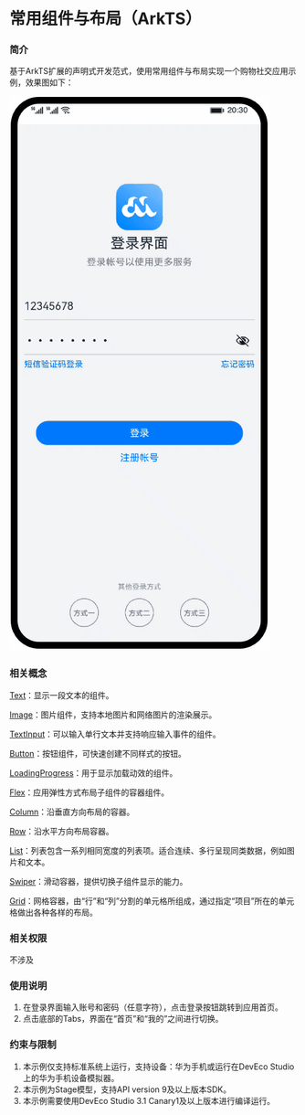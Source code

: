 # 常用组件与布局（ArkTS）

### 简介

基于ArkTS扩展的声明式开发范式，使用常用组件与布局实现一个购物社交应用示例，效果图如下：

![image](screenshots/device/demo.gif)

### 相关概念

[Text](https://developer.harmonyos.com/cn/docs/documentation/doc-references/ts-basic-components-text-0000001333720953)：显示一段文本的组件。

[Image](https://developer.harmonyos.com/cn/docs/documentation/doc-references/ts-basic-components-image-0000001281001226)：图片组件，支持本地图片和网络图片的渲染展示。

[TextInput](https://developer.harmonyos.com/cn/docs/documentation/doc-references/ts-basic-components-textinput-0000001333321201)：可以输入单行文本并支持响应输入事件的组件。

[Button](https://developer.harmonyos.com/cn/docs/documentation/doc-references/ts-basic-components-button-0000001281480682)：按钮组件，可快速创建不同样式的按钮。

[LoadingProgress](https://developer.harmonyos.com/cn/docs/documentation/doc-references/ts-basic-components-loadingprogress-0000001281361106)：用于显示加载动效的组件。

[Flex](https://developer.harmonyos.com/cn/docs/documentation/doc-references/ts-container-flex-0000001281001250)：应用弹性方式布局子组件的容器组件。

[Column](https://developer.harmonyos.com/cn/docs/documentation/doc-references/ts-container-column-0000001333641085)：沿垂直方向布局的容器。

[Row](https://developer.harmonyos.com/cn/docs/documentation/doc-references/ts-container-row-0000001281480714)：沿水平方向布局容器。

[List](https://developer.harmonyos.com/cn/docs/documentation/doc-references/ts-container-list-0000001333800573)：列表包含一系列相同宽度的列表项。适合连续、多行呈现同类数据，例如图片和文本。

[Swiper](https://developer.harmonyos.com/cn/docs/documentation/doc-references/ts-container-swiper-0000001333321221)：滑动容器，提供切换子组件显示的能力。

[Grid](https://developer.harmonyos.com/cn/docs/documentation/doc-references/ts-container-grid-0000001281480710)：网格容器，由“行”和“列”分割的单元格所组成，通过指定“项目”所在的单元格做出各种各样的布局。

### 相关权限

不涉及

### 使用说明

1. 在登录界面输入账号和密码（任意字符），点击登录按钮跳转到应用首页。
2. 点击底部的Tabs，界面在“首页”和“我的”之间进行切换。

### 约束与限制

1. 本示例仅支持标准系统上运行，支持设备：华为手机或运行在DevEco Studio上的华为手机设备模拟器。
2. 本示例为Stage模型，支持API version 9及以上版本SDK。
3. 本示例需要使用DevEco Studio 3.1 Canary1及以上版本进行编译运行。